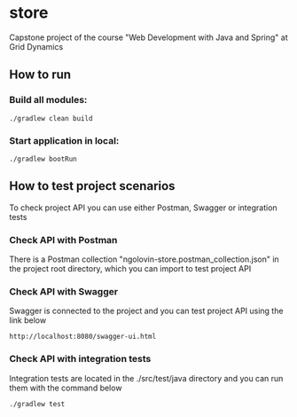 # store
Capstone project of the course "Web Development with Java and Spring" at Grid Dynamics

## How to run

### Build all modules:

`./gradlew clean build`

### Start application in local:

`./gradlew bootRun`

## How to test project scenarios

To check project API you can use either Postman, Swagger or integration tests  

### Check API with Postman

There is a Postman collection "ngolovin-store.postman_collection.json" in the project root directory, 
which you can import to test project API

### Check API with Swagger 

Swagger is connected to the project and you can test project API using the link below

`http://localhost:8080/swagger-ui.html`

### Check API with integration tests

Integration tests are located in the ./src/test/java directory and you can run them with the command below

`./gradlew test`